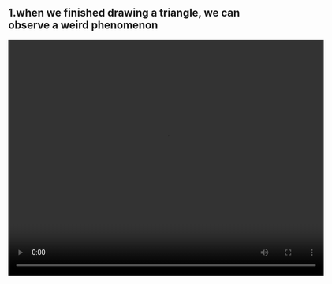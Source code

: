 ## 1.when we finished drawing a triangle, we can observe a weird phenomenon

<video width="640" height="480" controls>
  <source src="record.mp4" type="video/mp4">
</video>